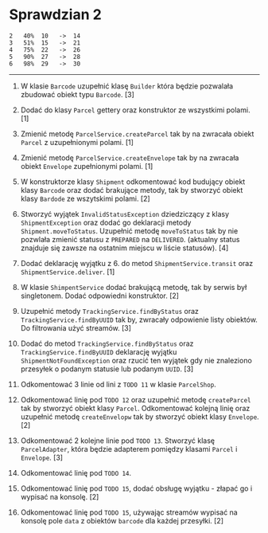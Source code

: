 # Sprawdzian 2

```
2	40%	 10   ->  14
3	51%	 15   ->  21
4	75%	 22   ->  26
5	90%	 27   ->  28
6	98%	 29   ->  30
```

------------------

1. W klasie `Barcode` uzupełnić klasę `Builder` która będzie pozwalała zbudować obiekt typu `Barcode`. [3]

2. Dodać do klasy `Parcel` gettery oraz konstruktor ze wszystkimi polami. [1] 

3. Zmienić metodę `ParcelService.createParcel` tak by na zwracała obiekt `Parcel` z uzupełnionymi polami. [1]

4. Zmienić metodę `ParcelService.createEnvelope` tak by na zwracała obiekt `Envelope` zupełnionymi polami. [1]

5. W konstruktorze klasy `Shipment` odkomentować kod budujący obiekt klasy `Barcode` oraz dodać brakujące metody,
   tak by stworzyć obiekt klasy `Bardode` ze wszytskimi polami. [2]

6. Stworzyć wyjątek `InvalidStatusException` dziedziczący z klasy `ShipmentException` oraz dodać go deklaracji metody `Shipment.moveToStatus`. Uzupełnić metodę `moveToStatus` tak by nie pozwlała zmienić statusu z `PREPARED` na `DELIVERED`. (aktualny status znajduje się zawsze na ostatnim miejscu w liście statusów). [4]

7. Dodać deklarację wyjątku z 6. do metod `ShipmentService.transit` oraz `ShipmentService.deliver`. [1]

8. W klasie `ShimpentService` dodać brakującą metodę, tak by serwis był singletonem. Dodać odpowiedni konstruktor. [2]

9. Uzupełnić metody `TrackingService.findByStatus` oraz `TrackingService.findByUUID` tak by, zwracały odpowienie listy obiektów. Do filtrowania użyć streamów. [3]

10. Dodać do metod `TrackingService.findByStatus` oraz `TrackingService.findByUUID` deklarację wyjątku `ShipmentNotFoundException` oraz rzucić ten wyjątek gdy nie znaleziono przesyłek o podanym statusie lub podanym `UUID`. [3]

11. Odkomentować 3 linie od  lini z `TODO 11` w klasie `ParcelShop`.

12. Odkomentować linię pod `TODO 12` oraz uzupełnić metodę `createParcel` tak by stworzyć obiekt klasy `Parcel`.
Odkomentować kolejną linię oraz uzupełnić metodę `createEnvelopw` tak by stworzyć obiekt klasy `Envelope`. [2]

1.  Odkomentować 2 kolejne linie pod `TODO 13`. Stworzyć klasę `ParcelAdapter`, która będzie adapterem pomiędzy klasami `Parcel` i `Envelope`. [3]

2.  Odkomentować linię pod `TODO 14`.

3.  Odkomentować linię pod `TODO 15`, dodać obsługę wyjątku - złapać go i wypisać na konsolę. [2]

4.   Odkomentować linię pod `TODO 15`, używając streamów wypisać na konsolę pole `data` z obiektów `barcode` dla każdej przesyłki. [2]
